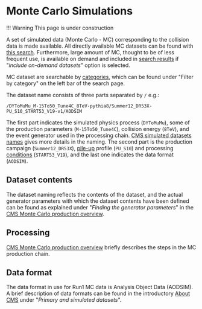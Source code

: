 # Monte Carlo Simulations

!!! Warning
    This page is under construction

A set of simulated data (Monte Carlo - MC) corresponding to the collision data
is made available. All directly available MC datasets can be found with
[this search](http://opendata.cern.ch/search?page=1&size=20&type=Dataset&subtype=Simulated&experiment=CMS).
Furthermore, large amount of MC, thought to be of less frequent use, is available on demand
and included in [search results](http://opendata.cern.ch/search?page=1&size=20&type=Dataset&experiment=CMS&subtype=Simulated&ondemand=True)
if "*include on-demand datasets*" option is selected.

MC dataset are searchable by [categories](http://opendata.cern.ch/docs/simulated-dataset-categories),
which can be found under "Filter by category" on the left bar of the search page.

The dataset name consists of three parts separated by ```/``` e.g.:

```/DYToMuMu_M-15To50_Tune4C_8TeV-pythia8/Summer12_DR53X-PU_S10_START53_V19-v1/AODSIM```

The first part indicates the simulated physics process (```DYToMuMu```),
some of the production parameters (```M-15To50_Tune4C```), collision energy (```8TeV```),
 and the event generator used in the processing chain. [CMS simulated datasets names](http://opendata.cern.ch/docs/cms-simulated-dataset-names)
 gives more details in the naming.
 The second part is the production campaign (```Summer12_DR53X```), [pile-up](http://opendata.cern.ch/docs/cms-guide-pileup-simulation)
 profile (```PU_S10```) and processing [conditions](http://opendata.cern.ch/docs/cms-guide-for-condition-database) (```START53_V19```),
 and the last one indicates the data format (```AODSIM```).

## Dataset contents

The dataset naming reflects the contents of the dataset, and the actual generator parameters
with which the dataset contents have been defined can be
found as explained under "*Finding the generator parameters*" in the
[CMS Monte Carlo production overview](http://opendata.cern.ch/docs/cms-mc-production-overview).

## Processing

[CMS Monte Carlo production overview](http://opendata.cern.ch/docs/cms-mc-production-overview)
briefly describes the steps in the MC production chain.

## Data format

The data format in use for Run1 MC data is Analysis Object Data (AODSIM).
A brief description of data formats can be found in the
introductory [About CMS](http://opendata.cern.ch/docs/about-cms) under "*Primary and simulated datasets*".

